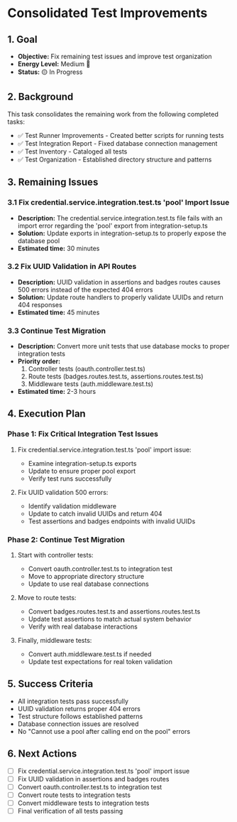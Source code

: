 # Consolidated Test Improvements

## 1. Goal
- **Objective:** Fix remaining test issues and improve test organization
- **Energy Level:** Medium 🔋
- **Status:** 🟡 In Progress

## 2. Background
This task consolidates the remaining work from the following completed tasks:
- ✅ Test Runner Improvements - Created better scripts for running tests
- ✅ Test Integration Report - Fixed database connection management
- ✅ Test Inventory - Cataloged all tests
- ✅ Test Organization - Established directory structure and patterns

## 3. Remaining Issues

### 3.1 Fix credential.service.integration.test.ts 'pool' Import Issue
- **Description:** The credential.service.integration.test.ts file fails with an import error regarding the 'pool' export from integration-setup.ts
- **Solution:** Update exports in integration-setup.ts to properly expose the database pool
- **Estimated time:** 30 minutes

### 3.2 Fix UUID Validation in API Routes
- **Description:** UUID validation in assertions and badges routes causes 500 errors instead of the expected 404 errors
- **Solution:** Update route handlers to properly validate UUIDs and return 404 responses
- **Estimated time:** 45 minutes

### 3.3 Continue Test Migration
- **Description:** Convert more unit tests that use database mocks to proper integration tests
- **Priority order:**
  1. Controller tests (oauth.controller.test.ts)
  2. Route tests (badges.routes.test.ts, assertions.routes.test.ts)
  3. Middleware tests (auth.middleware.test.ts)
- **Estimated time:** 2-3 hours

## 4. Execution Plan

### Phase 1: Fix Critical Integration Test Issues
1. Fix credential.service.integration.test.ts 'pool' import issue:
   - Examine integration-setup.ts exports
   - Update to ensure proper pool export
   - Verify test runs successfully

2. Fix UUID validation 500 errors:
   - Identify validation middleware
   - Update to catch invalid UUIDs and return 404
   - Test assertions and badges endpoints with invalid UUIDs

### Phase 2: Continue Test Migration
1. Start with controller tests:
   - Convert oauth.controller.test.ts to integration test
   - Move to appropriate directory structure
   - Update to use real database connections

2. Move to route tests:
   - Convert badges.routes.test.ts and assertions.routes.test.ts
   - Update test assertions to match actual system behavior
   - Verify with real database interactions

3. Finally, middleware tests:
   - Convert auth.middleware.test.ts if needed
   - Update test expectations for real token validation

## 5. Success Criteria
- All integration tests pass successfully
- UUID validation returns proper 404 errors
- Test structure follows established patterns
- Database connection issues are resolved
- No "Cannot use a pool after calling end on the pool" errors

## 6. Next Actions
- [ ] Fix credential.service.integration.test.ts 'pool' import issue
- [ ] Fix UUID validation in assertions and badges routes
- [ ] Convert oauth.controller.test.ts to integration test
- [ ] Convert route tests to integration tests
- [ ] Convert middleware tests to integration tests
- [ ] Final verification of all tests passing
